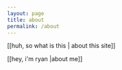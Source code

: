 ```yaml
---
layout: page
title: about
permalink: /about
---
```

[[huh, so what is this | about this site]]

[[hey, i'm ryan |about me]]
